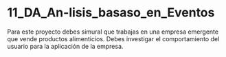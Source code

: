 # 11_DA_An-lisis_basaso_en_Eventos
Para este proyecto debes simural que trabajas en una empresa emergente que vende productos alimenticios. Debes investigar el comportamiento del usuario para la aplicación de la empresa.
